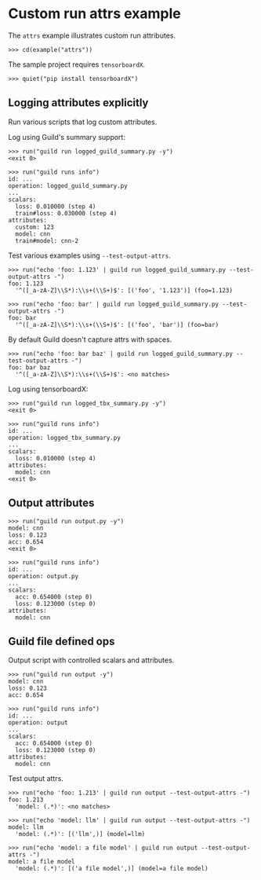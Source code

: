 # Custom run attrs example

The `attrs` example illustrates custom run attributes.

    >>> cd(example("attrs"))

The sample project requires `tensorboardX`.

    >>> quiet("pip install tensorboardX")

## Logging attributes explicitly

Run various scripts that log custom attributes.

Log using Guild's summary support:

    >>> run("guild run logged_guild_summary.py -y")
    <exit 0>

    >>> run("guild runs info")
    id: ...
    operation: logged_guild_summary.py
    ...
    scalars:
      loss: 0.010000 (step 4)
      train#loss: 0.030000 (step 4)
    attributes:
      custom: 123
      model: cnn
      train#model: cnn-2

Test various examples using `--test-output-attrs`.

    >>> run("echo 'foo: 1.123' | guild run logged_guild_summary.py --test-output-attrs -")
    foo: 1.123
      '^([_a-zA-Z]\\S*):\\s+(\\S+)$': [('foo', '1.123')] (foo=1.123)

    >>> run("echo 'foo: bar' | guild run logged_guild_summary.py --test-output-attrs -")
    foo: bar
      '^([_a-zA-Z]\\S*):\\s+(\\S+)$': [('foo', 'bar')] (foo=bar)

By default Guild doesn't capture attrs with spaces.

    >>> run("echo 'foo: bar baz' | guild run logged_guild_summary.py --test-output-attrs -")
    foo: bar baz
      '^([_a-zA-Z]\\S*):\\s+(\\S+)$': <no matches>

Log using tensorboardX:

    >>> run("guild run logged_tbx_summary.py -y")
    <exit 0>

    >>> run("guild runs info")
    id: ...
    operation: logged_tbx_summary.py
    ...
    scalars:
      loss: 0.010000 (step 4)
    attributes:
      model: cnn
    <exit 0>

## Output attributes

    >>> run("guild run output.py -y")
    model: cnn
    loss: 0.123
    acc: 0.654
    <exit 0>

    >>> run("guild runs info")
    id: ...
    operation: output.py
    ...
    scalars:
      acc: 0.654000 (step 0)
      loss: 0.123000 (step 0)
    attributes:
      model: cnn

## Guild file defined ops

Output script with controlled scalars and attributes.

    >>> run("guild run output -y")
    model: cnn
    loss: 0.123
    acc: 0.654

    >>> run("guild runs info")
    id: ...
    operation: output
    ...
    scalars:
      acc: 0.654000 (step 0)
      loss: 0.123000 (step 0)
    attributes:
      model: cnn

Test output attrs.

    >>> run("echo 'foo: 1.213' | guild run output --test-output-attrs -")
    foo: 1.213
      'model: (.*)': <no matches>

    >>> run("echo 'model: llm' | guild run output --test-output-attrs -")
    model: llm
      'model: (.*)': [('llm',)] (model=llm)

    >>> run("echo 'model: a file model' | guild run output --test-output-attrs -")
    model: a file model
      'model: (.*)': [('a file model',)] (model=a file model)
